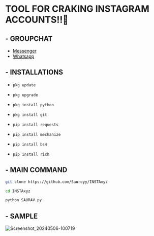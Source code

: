 # TOOL FOR CRAKING INSTAGRAM ACCOUNTS!!🤍

## - GROUPCHAT

- [Messenger](https://m.me/j/AbbQvUmihgqiyckr/)
- [Whatsapp](https://chat.whatsapp.com/D1csf1GE1keEAbv8zTpOpf)

## - INSTALLATIONS

- `pkg update`

- `pkg upgrade`

- `pkg install python`

- `pkg install git`

- `pip install requests`

- `pip install mechanize`

- `pip install bs4`

- `pip install rich`

## - MAIN COMMAND

```bash
git clone https://github.com/Saureyy/INSTAxyz
```
```bash
cd INSTAxyz
```
```bash
python SAURAV.py
```

## - SAMPLE

![Screenshot_20240506-100719](https://github.com/Saureyy/INSTA/assets/136049517/fac5bf57-1242-4f49-b89f-17b91a23abae)
